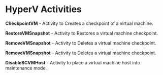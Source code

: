 # HyperV Activities
**CheckpointVM** - Activity to Creates a checkpoint of a virtual machine.

**RestoreVMSnapshot** - Activity to Restores a virtual machine checkpoint.

**RemoveVMSnapshot** - Activity to Deletes a virtual machine checkpoint. 

**RemoveVMSnapshot** - Activity to Deletes a virtual machine checkpoint. 

**DisableSCVMHost** - Activity to place a virtual machine host into maintenance mode. 
